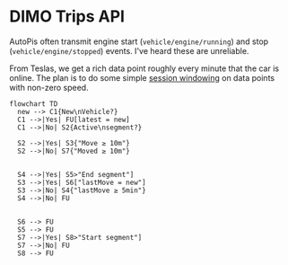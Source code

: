 # DIMO Trips API

AutoPis often transmit engine start (`vehicle/engine/running`) and stop (`vehicle/engine/stopped`) events. I've heard these are unreliable.

From Teslas, we get a rich data point roughly every minute that the car is online. The plan is to do some simple [session windowing](https://developer.confluent.io/tutorials/create-session-windows/confluent.html) on data points with non-zero speed.

```mermaid
flowchart TD
  new --> C1{New\nVehicle?}
  C1 -->|Yes| FU[latest = new]
  C1 -->|No| S2{Active\nsegment?}

  S2 -->|Yes| S3{"Move ≥ 10m"}
  S2 -->|No| S7{"Moved ≥ 10m"}


  S4 -->|Yes| S5>"End segment"]
  S3 -->|Yes| S6["lastMove = new"]
  S3 -->|No| S4{"lastMove ≥ 5min"}
  S4 -->|No| FU


  S6 --> FU
  S5 --> FU
  S7 -->|Yes| S8>"Start segment"]
  S7 -->|No| FU
  S8 --> FU
```

